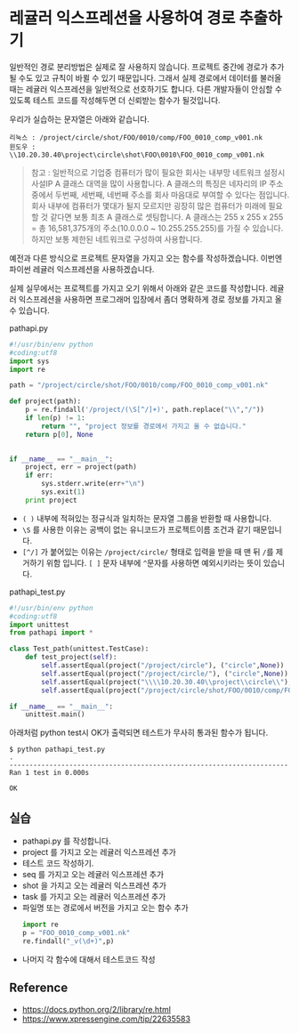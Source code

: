 # 레귤러 익스프레션을 사용하여 경로 추출하기

일반적인 경로 분리방법은 실제로 잘 사용하지 않습니다.
프로젝트 중간에 경로가 추가될 수도 있고 규칙이 바뀔 수 있기 때문입니다.
그래서 실제 경로에서 데이터를 불러올 때는 레귤러 익스프레션을 일반적으로 선호하기도 합니다.
다른 개발자들이 안심할 수 있도록 테스트 코드를 작성해두면 더 신뢰받는 함수가 될것입니다.

우리가 실습하는 문자열은 아래와 같습니다.
```
리눅스 : /project/circle/shot/FOO/0010/comp/FOO_0010_comp_v001.nk
윈도우 : \\10.20.30.40\project\circle\shot\FOO\0010\FOO_0010_comp_v001.nk
```

> 참고 : 일반적으로 기업중 컴퓨터가 많이 필요한 회사는 내부망 네트워크 설정시 사설IP A 클래스 대역을 많이 사용합니다.
A 클래스의 특징은 네자리의 IP 주소 중에서 두번째, 세번째, 네번째 주소를 회사 마음대로 부여할 수 있다는 점입니다. 회사 내부에 컴퓨터가 몇대가 될지 모르지만 굉장히 많은 컴퓨터가 미래에 필요할 것 같다면 보통 최초 A 클래스로 셋팅합니다. A 클래스는 255 x 255 x 255 = 총 16,581,375개의 주소(10.0.0.0 ~ 10.255.255.255)를 가질 수 있습니다. 하지만 보통 제한된 네트워크로 구성하여 사용합니다.

예전과 다른 방식으로 프로젝트 문자열을 가지고 오는 함수를 작성하겠습니다.
이번엔 파이썬 레귤러 익스프레션을 사용하겠습니다.

실제 실무에서는 프로젝트를 가지고 오기 위해서 아래와 같은 코드를 작성합니다. 레귤러 익스프레션을 사용하면 프로그래머 입장에서 좀더 명확하게 경로 정보를 가지고 올 수 있습니다.

pathapi.py
```python
#!/usr/bin/env python
#coding:utf8
import sys
import re

path = "/project/circle/shot/FOO/0010/comp/FOO_0010_comp_v001.nk"

def project(path):
    p = re.findall('/project/(\S[^/]+)', path.replace("\\","/"))
    if len(p) != 1:
        return "", "project 정보를 경로에서 가지고 올 수 없습니다."
    return p[0], None
    

if __name__ == "__main__":
    project, err = project(path)
    if err:
        sys.stderr.write(err+"\n")
        sys.exit(1)
    print project
```
- `( )` 내부에 적혀있는 정규식과 일치하는 문자열 그룹을 반환할 때 사용합니다. 
- `\S` 를 사용한 이유는 공백이 없는 유니코드가 프로젝트이름 조건과 같기 때문입니다.
- `[^/]` 가 붙어있는 이유는 `/project/circle/` 형태로 입력을 받을 때 맨 뒤 `/`를 제거하기 위함 입니다. `[ ]` 문자 내부에 `^`문자를 사용하면 예외시키라는 뜻이 있습니다.

pathapi_test.py
```python
#!/usr/bin/env python
#coding:utf8
import unittest
from pathapi import *

class Test_path(unittest.TestCase):
    def test_project(self):
        self.assertEqual(project("/project/circle"), ("circle",None))
        self.assertEqual(project("/project/circle/"), ("circle",None))
        self.assertEqual(project("\\\\10.20.30.40\\project\\circle\\"), ("circle",None))
        self.assertEqual(project("/project/circle/shot/FOO/0010/comp/FOO_0010_comp_v001.nk"), ("circle",None))

if __name__ == "__main__":
    unittest.main()
```

아래처럼 python test시 OK가 출력되면 테스트가 무사히 통과된 함수가 됩니다.
```
$ python pathapi_test.py 
.
----------------------------------------------------------------------
Ran 1 test in 0.000s

OK
```

## 실습
- pathapi.py 를 작성합니다.
- project 를 가지고 오는 레귤러 익스프레션 추가
- 테스트 코드 작성하기.
- seq 를 가지고 오는 레귤러 익스프레션 추가
- shot 을 가지고 오는 레귤러 익스프레션 추가
- task 를 가지고 오는 레귤러 익스프레션 추가
- 파일명 또는 경로에서 버전을 가지고 오는 함수 추가
    ```python
    import re
    p = "FOO_0010_comp_v001.nk"
    re.findall("_v(\d+)",p)
    ```
- 나머지 각 함수에 대해서 테스트코드 작성

## Reference
- https://docs.python.org/2/library/re.html
- https://www.xpressengine.com/tip/22635583
